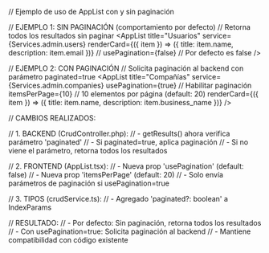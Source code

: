 // Ejemplo de uso de AppList con y sin paginación

// EJEMPLO 1: SIN PAGINACIÓN (comportamiento por defecto)
// Retorna todos los resultados sin paginar
<AppList
title="Usuarios"
service={Services.admin.users}
renderCard={({ item }) => ({
title: item.name,
description: item.email
})}
// usePagination={false} // Por defecto es false
/>

// EJEMPLO 2: CON PAGINACIÓN
// Solicita paginación al backend con parámetro paginated=true
<AppList
title="Compañías"
service={Services.admin.companies}
usePagination={true} // Habilitar paginación
itemsPerPage={10} // 10 elementos por página (default: 20)
renderCard={({ item }) => ({
title: item.name,
description: item.business_name
})}
/>

// CAMBIOS REALIZADOS:

// 1. BACKEND (CrudController.php):
// - getResults() ahora verifica parámetro 'paginated'
// - Si paginated=true, aplica paginación
// - Si no viene el parámetro, retorna todos los resultados

// 2. FRONTEND (AppList.tsx):
// - Nueva prop 'usePagination' (default: false)
// - Nueva prop 'itemsPerPage' (default: 20)
// - Solo envía parámetros de paginación si usePagination=true

// 3. TIPOS (crudService.ts):
// - Agregado 'paginated?: boolean' a IndexParams

// RESULTADO:
// - Por defecto: Sin paginación, retorna todos los resultados
// - Con usePagination=true: Solicita paginación al backend
// - Mantiene compatibilidad con código existente
